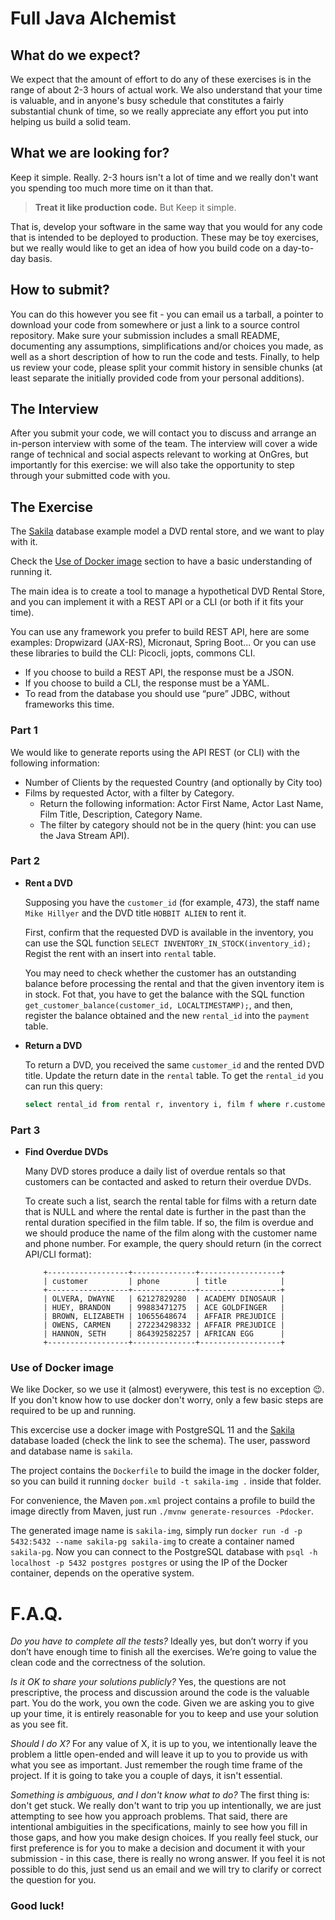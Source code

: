# Full Java Alchemist

## What do we expect?
We expect that the amount of effort to do any of these exercises is in the range of about 2-3 hours of actual work. We also understand that your time is valuable, and in anyone's busy schedule that constitutes a fairly substantial chunk of time, so we really appreciate any effort you put into helping us build a solid team.

## What we are looking for?
Keep it simple. Really. 2-3 hours isn't a lot of time and we really don't want you spending too much more time on it than that.

> **Treat it like production code.** But Keep it simple.

That is, develop your software in the same way that you would for any code that is intended to be deployed to production. These may be toy exercises, but we really would like to get an idea of how you build code on a day-to-day basis.

## How to submit?
You can do this however you see fit - you can email us a tarball, a pointer to download your code from somewhere or just a link to a source control repository. Make sure your submission includes a small README, documenting any assumptions, simplifications and/or choices you made, as well as a short description of how to run the code and tests. Finally, to help us review your code, please split your commit history in sensible chunks (at least separate the initially provided code from your personal additions).

## The Interview
After you submit your code, we will contact you to discuss and arrange an in-person interview with some of the team. The interview will cover a wide range of technical and social aspects relevant to working at OnGres, but importantly for this exercise: we will also take the opportunity to step through your submitted code with you.

## The Exercise
The [Sakila](https://www.jooq.org/sakila) database example model a DVD rental store, and we want to play with it.

Check the [Use of Docker image](#use-of-docker-image) section to have a basic understanding of running it.

The main idea is to create a tool to manage a hypothetical DVD Rental Store, and you can implement it with a REST API or a CLI (or both if it fits your time).

You can use any framework you prefer to build REST API, here are some examples: Dropwizard (JAX-RS), Micronaut, Spring Boot... Or you can use these libraries to build the CLI: Picocli, jopts, commons CLI.

* If you choose to build a REST API, the response must be a JSON.
* If you choose to build a CLI, the response must be a YAML.
* To read from the database you should use “pure” JDBC, without frameworks this time.

### Part 1
We would like to generate reports using the API REST (or CLI) with the following information:

  * Number of Clients by the requested Country (and optionally by City too)
  * Films by requested Actor, with a filter by Category.
    * Return the following information:  Actor First Name, Actor Last Name, Film Title, Description, Category Name. 
    * The filter by category should not be in the query (hint: you can use the Java Stream API).


### Part 2 
- **Rent a DVD**

    Supposing you have the `customer_id` (for example, 473), the staff name `Mike Hillyer` and the DVD title `HOBBIT ALIEN` to rent it. 

    First, confirm that the requested DVD is available in the inventory, you can use the SQL function `SELECT INVENTORY_IN_STOCK(inventory_id);`
    Regist the rent with an insert into `rental` table. 
    
    You may need to check whether the customer has an outstanding balance before processing the rental and that the given inventory item is in stock. Fot that, you have to get the balance with the SQL function `get_customer_balance(customer_id, LOCALTIMESTAMP);`, and then, register the balance obtained and the new `rental_id` into the `payment` table.

- **Return a DVD**

    To return a DVD, you received the same `customer_id` and the rented DVD title. 
    Update the return date in the `rental` table. To get the `rental_id` you can run this query: 

    ```SQL
    select rental_id from rental r, inventory i, film f where r.customer_id = 473 and r.inventory_id = i.inventory_id and i.film_id = f.film_id and f.film_id = 418;
    ```

### Part 3

- **Find Overdue DVDs**

    Many DVD stores produce a daily list of overdue rentals so that customers can be contacted and asked to return their overdue DVDs.

    To create such a list, search the rental table for films with a return date that is NULL and where the rental date is further in the past than the rental duration specified in the film table. If so, the film is overdue and we should produce the name of the film along with the customer name and phone number. For example, the query should return (in the correct API/CLI format):

    ```
        +------------------+--------------+------------------+
        | customer         | phone        | title            |
        +------------------+--------------+------------------+
        | OLVERA, DWAYNE   | 62127829280  | ACADEMY DINOSAUR |
        | HUEY, BRANDON    | 99883471275  | ACE GOLDFINGER   |
        | BROWN, ELIZABETH | 10655648674  | AFFAIR PREJUDICE |
        | OWENS, CARMEN    | 272234298332 | AFFAIR PREJUDICE |
        | HANNON, SETH     | 864392582257 | AFRICAN EGG      |
        +------------------+--------------+------------------+
    ```

### Use of Docker image
We like Docker, so we use it (almost) everywere, this test is no exception :wink:. If you don't know how to use docker don't worry, only a few basic steps are required to be up and running.

This excercise use a docker image with PostgreSQL 11 and the [Sakila](https://www.jooq.org/sakila) database loaded (check the link to see the schema). The user, password and database name is `sakila`.

The project contains the `Dockerfile` to build the image in the docker folder, so you can build it running `docker build -t sakila-img .` inside that folder.

For convenience, the Maven `pom.xml` project contains a profile to build the image directly from Maven, just run `./mvnw generate-resources -Pdocker`.

The generated image name is `sakila-img`, simply run `docker run -d -p 5432:5432 --name sakila-pg sakila-img` to create a container named `sakila-pg`.
Now you can connect to the PostgreSQL database with `psql -h localhost -p 5432 postgres postgres` or using the IP of the Docker container, depends on the operative system. 


# F.A.Q.

*Do you have to complete all the tests?* Ideally yes, but don’t worry if you don’t have enough time to finish all the exercises. We’re going to value the clean code and the correctness of the solution.

*Is it OK to share your solutions publicly?* Yes, the questions are not prescriptive, the process and discussion around the code is the valuable part. You do the work, you own the code. Given we are asking you to give up your time, it is entirely reasonable for you to keep and use your solution as you see fit.

*Should I do X?* For any value of X, it is up to you, we intentionally leave the problem a little open-ended and will leave it up to you to provide us with what you see as important. Just remember the rough time frame of the project. If it is going to take you a couple of days, it isn't essential.

*Something is ambiguous, and I don't know what to do?* The first thing is: don't get stuck. We really don't want to trip you up intentionally, we are just attempting to see how you approach problems. That said, there are intentional ambiguities in the specifications, mainly to see how you fill in those gaps, and how you make design choices. If you really feel stuck, our first preference is for you to make a decision and document it with your submission - in this case, there is really no wrong answer. If you feel it is not possible to do this, just send us an email and we will try to clarify or correct the question for you.

### **Good luck!**
